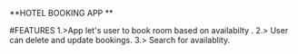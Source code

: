 **HOTEL BOOKING APP **

#FEATURES
 1.>App let's user to book room based on availabilty .
 2.> User can delete and update bookings.
 3.> Search for availablity.

   
